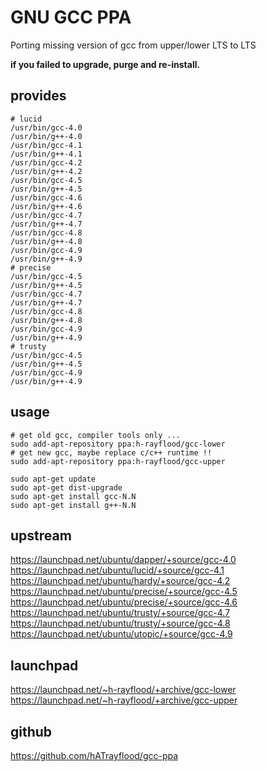 GNU GCC PPA
===========

Porting missing version of gcc from upper/lower LTS to LTS

**if you failed to upgrade, purge and re-install.**

provides
--------
    # lucid
    /usr/bin/gcc-4.0
    /usr/bin/g++-4.0
    /usr/bin/gcc-4.1
    /usr/bin/g++-4.1
    /usr/bin/gcc-4.2
    /usr/bin/g++-4.2
    /usr/bin/gcc-4.5
    /usr/bin/g++-4.5
    /usr/bin/gcc-4.6
    /usr/bin/g++-4.6
    /usr/bin/gcc-4.7
    /usr/bin/g++-4.7
    /usr/bin/gcc-4.8
    /usr/bin/g++-4.8
    /usr/bin/gcc-4.9
    /usr/bin/g++-4.9
    # precise
    /usr/bin/gcc-4.5
    /usr/bin/g++-4.5
    /usr/bin/gcc-4.7
    /usr/bin/g++-4.7
    /usr/bin/gcc-4.8
    /usr/bin/g++-4.8
    /usr/bin/gcc-4.9
    /usr/bin/g++-4.9
    # trusty
    /usr/bin/gcc-4.5
    /usr/bin/g++-4.5
    /usr/bin/gcc-4.9
    /usr/bin/g++-4.9

usage
-----
    # get old gcc, compiler tools only ...
    sudo add-apt-repository ppa:h-rayflood/gcc-lower
    # get new gcc, maybe replace c/c++ runtime !!
    sudo add-apt-repository ppa:h-rayflood/gcc-upper
    
    sudo apt-get update
    sudo apt-get dist-upgrade
    sudo apt-get install gcc-N.N
    sudo apt-get install g++-N.N

upstream
--------
https://launchpad.net/ubuntu/dapper/+source/gcc-4.0  
https://launchpad.net/ubuntu/lucid/+source/gcc-4.1  
https://launchpad.net/ubuntu/hardy/+source/gcc-4.2  
https://launchpad.net/ubuntu/precise/+source/gcc-4.5  
https://launchpad.net/ubuntu/precise/+source/gcc-4.6  
https://launchpad.net/ubuntu/trusty/+source/gcc-4.7  
https://launchpad.net/ubuntu/trusty/+source/gcc-4.8  
https://launchpad.net/ubuntu/utopic/+source/gcc-4.9  

launchpad
---------
https://launchpad.net/~h-rayflood/+archive/gcc-lower  
https://launchpad.net/~h-rayflood/+archive/gcc-upper  

github
------
https://github.com/hATrayflood/gcc-ppa

